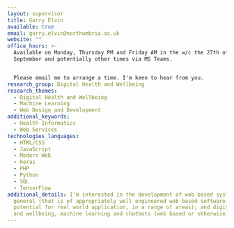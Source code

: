 ```yaml
---
layout: supervisor
title: Garry Elvin
available: true
email: garry.elvin@northumbria.ac.uk
website: ""
office_hours: >-
  Available on Monday, Thursday PM and Friday AM in the w/c the 27th of
  September and potentially other times via MS Teams. 


  Please email me to arrange a time. I'm keen to hear from you.
research_group: Digital Health and Wellbeing
research_themes:
  - Digital Health and Wellbeing
  - Machine Learning
  - Web Design and Development
additional_keywords:
  - Health Informatics
  - Web Services
technologies_languages:
  - HTML/CSS
  - JavaScript
  - Modern Web
  - Keras
  - PHP
  - Python
  - SQL
  - TensorFlow
additional_details: I'm interested in the development of web based systems in
  general (that is of appropriately well engineered web based software with the
  potential for real world application, in a range of areas); and digital health
  and wellbeing, machine learning and chatbots (web based or otherwise).
---
```

